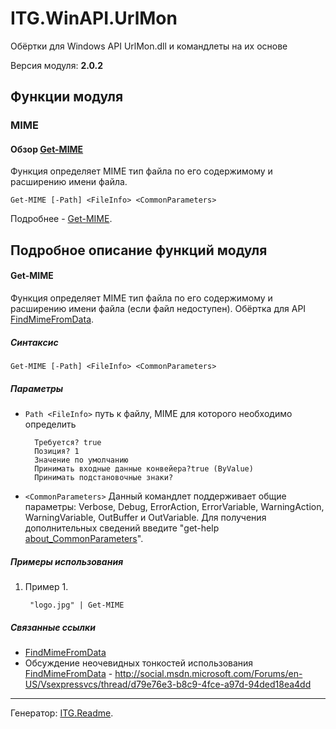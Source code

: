 ﻿ITG.WinAPI.UrlMon
=================

Обёртки для Windows API UrlMon.dll и командлеты на их основе

Версия модуля: **2.0.2**

Функции модуля
--------------

### MIME

#### Обзор [Get-MIME][]

Функция определяет MIME тип файла по его содержимому и расширению имени файла.

	Get-MIME [-Path] <FileInfo> <CommonParameters>

Подробнее - [Get-MIME][].

Подробное описание функций модуля
---------------------------------

#### Get-MIME

Функция определяет MIME тип файла по его содержимому и расширению имени файла
(если файл недоступен).
Обёртка для API [FindMimeFromData][].

##### Синтаксис

	Get-MIME [-Path] <FileInfo> <CommonParameters>

##### Параметры

- `Path <FileInfo>`
        путь к файлу, MIME для которого необходимо определить

        Требуется? true
        Позиция? 1
        Значение по умолчанию
        Принимать входные данные конвейера?true (ByValue)
        Принимать подстановочные знаки?

- `<CommonParameters>`
        Данный командлет поддерживает общие параметры: Verbose, Debug,
        ErrorAction, ErrorVariable, WarningAction, WarningVariable,
        OutBuffer и OutVariable. Для получения дополнительных сведений введите
        "get-help [about_CommonParameters][]".



##### Примеры использования

1. Пример 1.

		"logo.jpg" | Get-MIME

##### Связанные ссылки

- [FindMimeFromData][]
- Обсуждение неочевидных тонкостей использования
[FindMimeFromData][] - <http://social.msdn.microsoft.com/Forums/en-US/Vsexpressvcs/thread/d79e76e3-b8c9-4fce-a97d-94ded18ea4dd>


[about_CommonParameters]: http://go.microsoft.com/fwlink/?LinkID=113216 "Описание параметров, которые могут использоваться с любым командлетом."
[FindMimeFromData]: http://msdn.microsoft.com/en-us/library/ms775107.aspx 
[Get-MIME]: <ITG.WinAPI.UrlMon#Get-MIME> "Функция определяет MIME тип файла по его содержимому и расширению имени файла."

---------------------------------------

Генератор: [ITG.Readme](http://github.com/IT-Service/ITG.Readme "Модуль PowerShell для генерации readme для модулей PowerShell").

